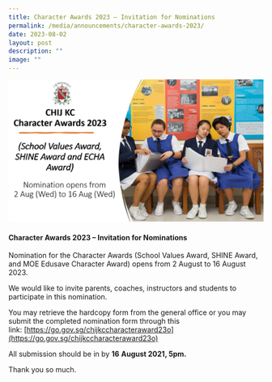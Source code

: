 ```yaml
---
title: Character Awards 2023 – Invitation for Nominations
permalink: /media/announcements/character-awards-2023/
date: 2023-08-02
layout: post
description: ""
image: ""
---
```

![](/images/Announcements/character%20award%202023.JPG)<br>

#### Character&nbsp;Awards&nbsp;2023 – Invitation for Nominations

Nomination for the&nbsp;Character&nbsp;Awards&nbsp;(School Values&nbsp;Award, SHINE&nbsp;Award, and MOE Edusave&nbsp;Character&nbsp;Award) opens from 2 August to 16 August 2023.

We would like to invite parents, coaches, instructors and students to participate in this nomination.&nbsp;

You may retrieve the hardcopy form from the general office or you may submit the completed nomination form through this link:&nbsp;[https://go.gov.sg/chijkccharacteraward23o](https://go.gov.sg/chijkccharacteraward23o)

All submission should be in by&nbsp;**16**&nbsp;**August 2021, 5pm.**  

Thank you so much.